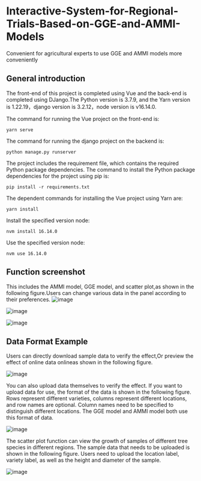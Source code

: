 # Interactive-System-for-Regional-Trials-Based-on-GGE-and-AMMI-Models
Convenient for agricultural experts to use GGE and AMMI models more conveniently

## General introduction
The front-end of this project is completed using Vue and the back-end is completed using DJango.The Python version is 3.7.9, and the Yarn version is 1.22.19，django version is 3.2.12，node version is v16.14.0.

The command for running the Vue project on the front-end is:
```
yarn serve
```
The command for running the django project on the backend is:
```
python manage.py runserver
```
The project includes the requirement file, which contains the required Python package dependencies. The command to install the Python package dependencies for the project using pip is:
```
pip install -r requirements.txt
```
The dependent commands for installing the Vue project using Yarn are:
```
yarn install
```
Install the specified version node:
```
nvm install 16.14.0
```
Use the specified version node:
```
nvm use 16.14.0
```

## Function screenshot
This includes the AMMI model, GGE model, and scatter plot,as shown in the following figure.Users can change various data in the panel according to their preferences.
![image](https://github.com/strong-Tom/Interactive-System-for-Regional-Trials-Based-on-GGE-and-AMMI-Models/assets/54710966/8f4e60c7-9ae6-4bec-9148-8a1cb71ddce0)

![image](https://github.com/strong-Tom/Interactive-System-for-Regional-Trials-Based-on-GGE-and-AMMI-Models/assets/54710966/008fe9e0-e308-44ea-8f78-3ed987be14dd)

![image](https://github.com/strong-Tom/Interactive-System-for-Regional-Trials-Based-on-GGE-and-AMMI-Models/assets/54710966/be59eb9a-03e9-4502-9ece-ca07c919e865)

## Data Format Example
Users can directly download sample data to verify the effect,Or preview the effect of online data onlineas shown in the following figure.

![image](https://github.com/strong-Tom/Interactive-System-for-Regional-Trials-Based-on-GGE-and-AMMI-Models/assets/54710966/27094d64-97d2-491a-a15a-c14cfcf08357)

You can also upload data themselves to verify the effect. If you want to upload data for use, the format of the data is shown in the following figure. Rows represent different varieties, columns represent different locations, and row names are optional. Column names need to be specified to distinguish different locations. The GGE model and AMMI model both use this format of data.

![image](https://github.com/strong-Tom/Interactive-System-for-Regional-Trials-Based-on-GGE-and-AMMI-Models/assets/54710966/3ee4696a-8d2f-4ed2-ae09-eca90ebb8e5f)

The scatter plot function can view the growth of samples of different tree species in different regions. The sample data that needs to be uploaded is shown in the following figure. Users need to upload the location label, variety label, as well as the height and diameter of the sample.

![image](https://github.com/strong-Tom/Interactive-System-for-Regional-Trials-Based-on-GGE-and-AMMI-Models/assets/54710966/e88a44bf-7213-4c93-8b6f-7017b6783de7)

